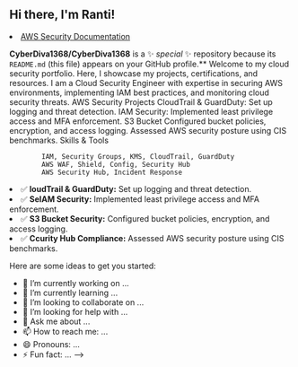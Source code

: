 ## Hi there, I'm Ranti!

<li><a href="(https://github.com/RosemaryAdebanwi/Evaluating-Specific-GRC-Needs-and-Selecting-A-Suitable-Platform-For-An-IT-Company)">AWS Security Documentation</a></li>

**CyberDiva1368/CyberDiva1368** is a ✨ _special_ ✨ repository because its `README.md` (this file) appears on your GitHub profile.**
Welcome to my cloud security portfolio. Here, I showcase my projects, certifications, and resources.
   I am a Cloud Security Engineer with expertise in securing AWS environments, implementing IAM best practices, and monitoring cloud security threats.
       AWS Security Projects
         CloudTrail & GuardDuty: Set up logging and threat detection.
         IAM Security: Implemented least privilege access and MFA enforcement.
         S3 Bucket Configured bucket policies, encryption, and access logging.
         Assessed AWS security posture using CIS benchmarks.
          Skills & Tools
     
            IAM, Security Groups, KMS, CloudTrail, GuardDuty
            AWS WAF, Shield, Config, Security Hub
            AWS Security Hub, Incident Response
            
<li>✅ <strong>loudTrail & GuardDuty:</strong> Set up logging and threat detection.</li>
<li>✅ <strong>SeIAM Security:</strong> Implemented least privilege access and MFA enforcement.</li>
            <li>✅ <strong>S3 Bucket Security:</strong> Configured bucket policies, encryption, and access logging.</li>
            <li>✅ <strong>Ccurity Hub Compliance:</strong> Assessed AWS security posture using CIS benchmarks.</li>
        
Here are some ideas to get you started:

- 🔭 I’m currently working on ...
- 🌱 I’m currently learning ...
- 👯 I’m looking to collaborate on ...
- 🤔 I’m looking for help with ...
- 💬 Ask me about ...
- 📫 How to reach me: ...
- 😄 Pronouns: ...
- ⚡ Fun fact: ...
-->
